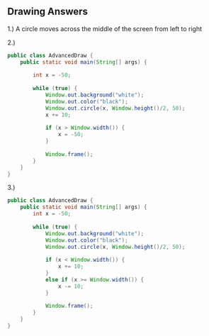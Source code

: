 ## Drawing Answers

1.) A circle moves across the middle of the screen from left to right

2.)

```java
public class AdvancedDraw {
	public static void main(String[] args) {
		
		int x = -50;
		
		while (true) {
			Window.out.background("white");
			Window.out.color("black");
			Window.out.circle(x, Window.height()/2, 50);
			x += 10;
			
			if (x > Window.width()) {
				x = -50;
			}
			
			Window.frame();
		}
	}
}
```

3.)

```java
public class AdvancedDraw {
	public static void main(String[] args) {
		int x = -50;
		
		while (true) {
			Window.out.background("white");
			Window.out.color("black");
			Window.out.circle(x, Window.height()/2, 50);
			
			if (x < Window.width()) {
				x += 10;
			}
			else if (x >= Window.width()) {
				x -= 10;
			}
			
			Window.frame();
		}
	}
}
```
